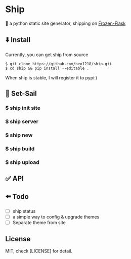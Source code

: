 # Ship
📝  a python static site generator, shipping on [Frozen-Flask](http://pythonhosted.org/Frozen-Flask/)

## ⬇️ Install
Currently, you can get ship from source

    $ git clone https://github.com/neo1218/ship.git
    $ cd ship && pip install --editable .

When ship is stable, I will register it to pypi:)

## 🚢 Set-Sail
### $ ship init site

### $ ship server

### $ ship new

### $ ship build

### $ ship upload


## ✅ API


## ⬅️ Todo
+ [ ] ship status
+ [ ] a simple way to config & upgrade themes
+ [ ] Separate theme from site

## License
MIT, check [LICENSE] for detail.
